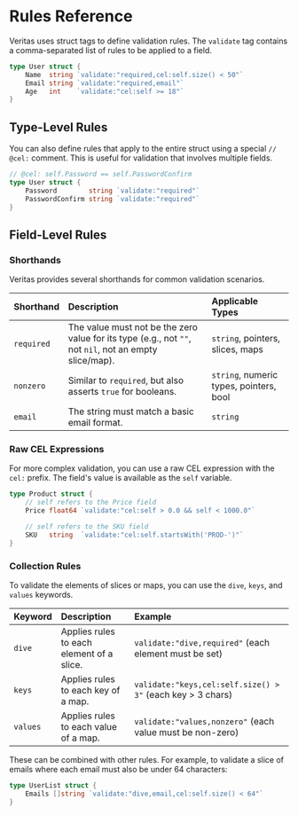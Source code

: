 # Rules Reference

Veritas uses struct tags to define validation rules. The `validate` tag contains a comma-separated list of rules to be applied to a field.

```go
type User struct {
    Name  string `validate:"required,cel:self.size() < 50"`
    Email string `validate:"required,email"`
    Age   int    `validate:"cel:self >= 18"`
}
```

## Type-Level Rules

You can also define rules that apply to the entire struct using a special `// @cel:` comment. This is useful for validation that involves multiple fields.

```go
// @cel: self.Password == self.PasswordConfirm
type User struct {
    Password        string `validate:"required"`
    PasswordConfirm string `validate:"required"`
}
```

## Field-Level Rules

### Shorthands

Veritas provides several shorthands for common validation scenarios.

| Shorthand  | Description                                                                                             | Applicable Types                        |
| :--------- | :------------------------------------------------------------------------------------------------------ | :-------------------------------------- |
| `required` | The value must not be the zero value for its type (e.g., not `""`, not `nil`, not an empty slice/map). | `string`, pointers, slices, maps        |
| `nonzero`  | Similar to `required`, but also asserts `true` for booleans.                                            | `string`, numeric types, pointers, bool |
| `email`    | The string must match a basic email format.                                                             | `string`                                |

### Raw CEL Expressions

For more complex validation, you can use a raw CEL expression with the `cel:` prefix. The field's value is available as the `self` variable.

```go
type Product struct {
    // self refers to the Price field
    Price float64 `validate:"cel:self > 0.0 && self < 1000.0"`

    // self refers to the SKU field
    SKU   string  `validate:"cel:self.startsWith('PROD-')"`
}
```

### Collection Rules

To validate the elements of slices or maps, you can use the `dive`, `keys`, and `values` keywords.

| Keyword  | Description                                        | Example                                               |
| :------- | :------------------------------------------------- | :---------------------------------------------------- |
| `dive`   | Applies rules to each element of a slice.          | `validate:"dive,required"` (each element must be set) |
| `keys`   | Applies rules to each key of a map.                | `validate:"keys,cel:self.size() > 3"` (each key > 3 chars) |
| `values` | Applies rules to each value of a map.              | `validate:"values,nonzero"` (each value must be non-zero) |

These can be combined with other rules. For example, to validate a slice of emails where each email must also be under 64 characters:

```go
type UserList struct {
    Emails []string `validate:"dive,email,cel:self.size() < 64"`
}
```
